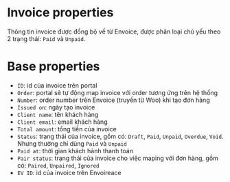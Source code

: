 # Invoice properties

Thông tin invoice được đồng bộ về từ Envoice, được phân loại chủ yếu theo 2 trạng thái: `Paid` và `Unpaid`.

# Base properties

- `ID`: id của invoice trên portal
- `Order`: portal sẽ tự động map invoice với order tương ứng trên hệ thống
- `Number`: order number trên Envoice (truyền từ Woo) khi tạo đơn hàng
- `Issued on`: ngày tạo invoice
- `Client name`: tên khách hàng
- `Client email`: email khách hàng
- `Total amount`: tổng tiền của invoice
- `Status`: trạng thái của invoice, gồm có: `Draft`, `Paid`, `Unpaid`, `Overdue`, `Void`. Nhưng thường chỉ dùng `Paid` và `Unpaid`
- `Paid at`: thời gian khách hành thanh toán
- `Pair status`: trạng thái của invoice cho việc maping với đơn hàng, gồm có: `Paired`, `Unpaired`, `Ignored`
- `EV ID`: id của invoice trên Envoireace
